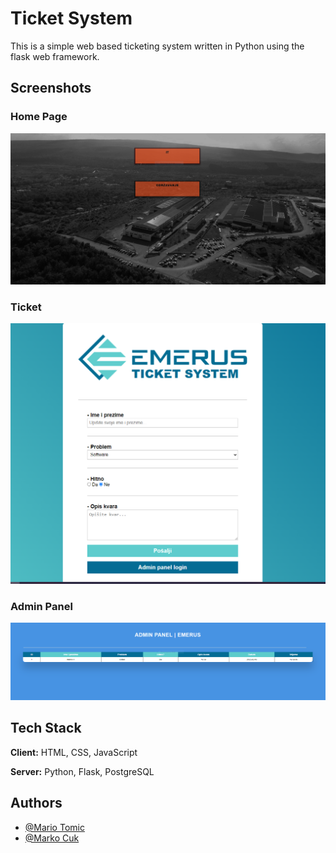 
# Ticket System

This is a simple web based ticketing system written in Python using the flask web framework.



## Screenshots

### Home Page
![App Screenshot](https://raw.githubusercontent.com/MarkoCuk54/Ticket-System/main/Capture.PNG)

### Ticket
![App Screenshot](https://raw.githubusercontent.com/MarkoCuk54/Ticket-System/main/Capture2.PNG)

### Admin Panel
![App Screenshot](https://raw.githubusercontent.com/MarkoCuk54/Ticket-System/main/Capture3.PNG)






## Tech Stack

**Client:** HTML, CSS, JavaScript

**Server:** Python, Flask, PostgreSQL


## Authors

- [@Mario Tomic](https://github.com/Mario542-cmd)
- [@Marko Cuk](https://github.com/MarkoCuk54)


